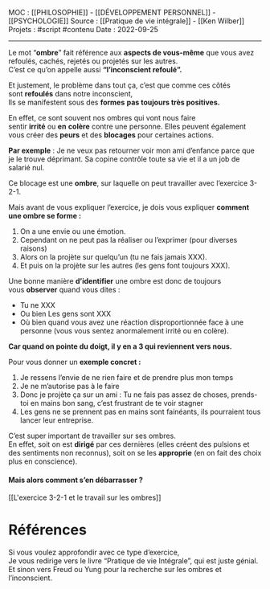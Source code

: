 MOC : [[PHILOSOPHIE]] - [[DÉVELOPPEMENT PERSONNEL]] - [[PSYCHOLOGIE]]
Source : [[Pratique de vie intégrale]] - [[Ken Wilber]]
Projets : #script #contenu 
Date : 2022-09-25
***

Le mot “**ombre**” fait référence aux **aspects de vous-même** que vous avez refoulés, cachés, rejetés ou projetés sur les autres.  
C’est ce qu’on appelle aussi **“l’inconscient refoulé”.**

Et justement, le problème dans tout ça, c’est que comme ces côtés sont **refoulés** dans notre inconscient,  
Ils se manifestent sous des **formes** **pas toujours très positives.**

En effet, ce sont souvent nos ombres qui vont nous faire sentir **irrité** ou **en** **colère** contre une personne. Elles peuvent également vous créer des **peurs** et des **blocages** pour certaines actions.

**Par exemple** :
Je ne veux pas retourner voir mon ami d’enfance parce que je le trouve déprimant.
Sa copine contrôle toute sa vie et il a un job de salarié nul.

Ce blocage est une **ombre**, sur laquelle on peut travailler avec l’exercice 3-2-1.

Mais avant de vous expliquer l’exercice, je dois vous expliquer **comment une ombre se forme :**

1.  On a une envie ou une émotion.
2.  Cependant on ne peut pas la réaliser ou l’exprimer (pour diverses raisons)
3.  Alors on la projète sur quelqu’un (tu ne fais jamais XXX).
4.  Et puis on la projète sur les autres (les gens font toujours XXX).

Une bonne manière **d’identifier** une ombre est donc de toujours vous **observer** quand vous dites :

-   Tu ne XXX
-   Ou bien Les gens sont XXX
-   Où bien quand vous avez une réaction disproportionnée face à une personne (vous vous sentez anormalement irrité ou en colère).

**Car quand on pointe du doigt, il y en a 3 qui reviennent vers nous.**

Pour vous donner un **exemple concret :**

1.  Je ressens l’envie de ne rien faire et de prendre plus mon temps
2.  Je ne m’autorise pas à le faire
3.  Donc je projète ça sur un ami : Tu ne fais pas assez de choses, prends-toi en mains bon sang, c’est frustrant de te voir stagner
4.  Les gens ne se prennent pas en mains sont fainéants, ils pourraient tous lancer leur entreprise.

C’est super important de travailler sur ses ombres.  
En effet, soit on est **dirigé** par ces dernières (elles créent des pulsions et des sentiments non reconnus), soit on se les **approprie** (en on fait des choix plus en conscience).  


#### **Mais alors comment s’en débarrasser ?**
[[L'exercice 3-2-1 et le travail sur les ombres]]


# Références

Si vous voulez approfondir avec ce type d’exercice,  
Je vous redirige vers le livre “Pratique de vie Intégrale”, qui est juste génial.  
Et sinon vers Freud ou Yung pour la recherche sur les ombres et l’inconscient.